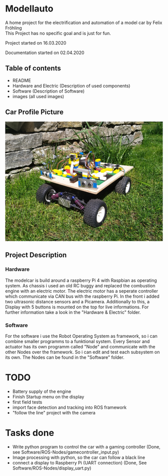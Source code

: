 # Modellauto
A home project for the electrification and automation of a model car by Felix Fröhling <br />
This Project has no specific goal and is just for fun.

Project started on 16.03.2020

Documentation started on 02.04.2020


## Table of contents
- README
- Hardware and Electric (Description of used components)
- Software (Description of Software)
- images (all used images)


## Car Profile Picture
<img src="/images/car_outdoor_08.05_2.jpg" width="600">

## Project Description
### Hardware
The modelcar is build around a raspberry Pi 4 with Raspbian as operating system.
As chassis i used an old RC buggy and replaced the combustion engine with an electric motor.
The electric motor has a seperate controller which communicate via CAN bus with the raspberry Pi.
In the front i added two ultrasonic distance sensors and a Picamera.
Additionally to this, a Display with 5 buttons is mounted on the top for live informations.
For further information take a look in the "Hardware & Electric" folder.
### Software
For the software i use the Robot Operating System as framework, so i can combine smaller programms to a funktional system.
Every Sensor and actuator has its own programm called "Node" and communicate with the other Nodes over the framework.
So i can edit and test each subsystem on its own. The Nodes can be found in the "Software" folder.

# TODO
- Battery supply of the engine
- Finish Startup menu on the display
- first field tests
- import face detection and tracking into ROS framework
- "follow the line" project with the camera


# Tasks done
- Write python program to control the car with a gaming controller (Done, see Software/ROS-Nodes/gamecontroller_input.py)
- Image processing with python, so the car can follow a black line
- connect a display to Raspberry Pi (UART connection) (Done, See Software/ROS-Nodes/display_uart.py)
